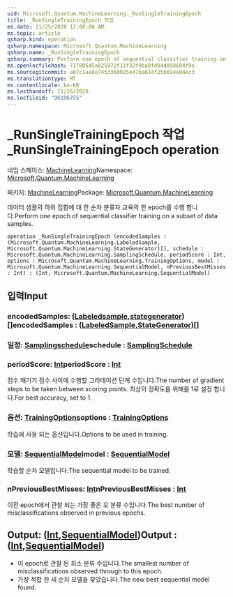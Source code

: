 ```yaml
---
uid: Microsoft.Quantum.MachineLearning._RunSingleTrainingEpoch
title: _RunSingleTrainingEpoch 작업
ms.date: 11/25/2020 12:00:00 AM
ms.topic: article
qsharp.kind: operation
qsharp.namespace: Microsoft.Quantum.MachineLearning
qsharp.name: _RunSingleTrainingEpoch
qsharp.summary: Perform one epoch of sequential classifier training on a subset of data samples.
ms.openlocfilehash: 71780645a025972f11f32f8ba8fd94d098604f9e
ms.sourcegitcommit: a87c1aa8e7453360025e47ba614f25b02ea84ec3
ms.translationtype: MT
ms.contentlocale: ko-KR
ms.lasthandoff: 11/26/2020
ms.locfileid: "96196755"
---
```

# <a name="_runsingletrainingepoch-operation"></a><span data-ttu-id="bef33-102">_RunSingleTrainingEpoch 작업</span><span class="sxs-lookup"><span data-stu-id="bef33-102">_RunSingleTrainingEpoch operation</span></span>

<span data-ttu-id="bef33-103">네임 스페이스: [MachineLearning](xref:Microsoft.Quantum.MachineLearning)</span><span class="sxs-lookup"><span data-stu-id="bef33-103">Namespace: [Microsoft.Quantum.MachineLearning](xref:Microsoft.Quantum.MachineLearning)</span></span>

<span data-ttu-id="bef33-104">패키지: [MachineLearning](https://nuget.org/packages/Microsoft.Quantum.MachineLearning)</span><span class="sxs-lookup"><span data-stu-id="bef33-104">Package: [Microsoft.Quantum.MachineLearning](https://nuget.org/packages/Microsoft.Quantum.MachineLearning)</span></span>


<span data-ttu-id="bef33-105">데이터 샘플의 하위 집합에 대 한 순차 분류자 교육의 한 epoch를 수행 합니다.</span><span class="sxs-lookup"><span data-stu-id="bef33-105">Perform one epoch of sequential classifier training on a subset of data samples.</span></span>

```qsharp
operation _RunSingleTrainingEpoch (encodedSamples : (Microsoft.Quantum.MachineLearning.LabeledSample, Microsoft.Quantum.MachineLearning.StateGenerator)[], schedule : Microsoft.Quantum.MachineLearning.SamplingSchedule, periodScore : Int, options : Microsoft.Quantum.MachineLearning.TrainingOptions, model : Microsoft.Quantum.MachineLearning.SequentialModel, nPreviousBestMisses : Int) : (Int, Microsoft.Quantum.MachineLearning.SequentialModel)
```


## <a name="input"></a><span data-ttu-id="bef33-106">입력</span><span class="sxs-lookup"><span data-stu-id="bef33-106">Input</span></span>

### <a name="encodedsamples--labeledsamplestategenerator"></a><span data-ttu-id="bef33-107">encodedSamples: ([Labeledsample](xref:Microsoft.Quantum.MachineLearning.LabeledSample),[stategenerator](xref:Microsoft.Quantum.MachineLearning.StateGenerator)) []</span><span class="sxs-lookup"><span data-stu-id="bef33-107">encodedSamples : ([LabeledSample](xref:Microsoft.Quantum.MachineLearning.LabeledSample),[StateGenerator](xref:Microsoft.Quantum.MachineLearning.StateGenerator))[]</span></span>




### <a name="schedule--samplingschedule"></a><span data-ttu-id="bef33-108">일정: [Samplingschedule](xref:Microsoft.Quantum.MachineLearning.SamplingSchedule)</span><span class="sxs-lookup"><span data-stu-id="bef33-108">schedule : [SamplingSchedule](xref:Microsoft.Quantum.MachineLearning.SamplingSchedule)</span></span>




### <a name="periodscore--int"></a><span data-ttu-id="bef33-109">periodScore: [Int](xref:microsoft.quantum.lang-ref.int)</span><span class="sxs-lookup"><span data-stu-id="bef33-109">periodScore : [Int](xref:microsoft.quantum.lang-ref.int)</span></span>

<span data-ttu-id="bef33-110">점수 매기기 점수 사이에 수행할 그라데이션 단계 수입니다.</span><span class="sxs-lookup"><span data-stu-id="bef33-110">The number of gradient steps to be taken between scoring points.</span></span>
<span data-ttu-id="bef33-111">최상의 정확도를 위해를 1로 설정 합니다.</span><span class="sxs-lookup"><span data-stu-id="bef33-111">For best accuracy, set to 1.</span></span>


### <a name="options--trainingoptions"></a><span data-ttu-id="bef33-112">옵션: [TrainingOptions](xref:Microsoft.Quantum.MachineLearning.TrainingOptions)</span><span class="sxs-lookup"><span data-stu-id="bef33-112">options : [TrainingOptions](xref:Microsoft.Quantum.MachineLearning.TrainingOptions)</span></span>

<span data-ttu-id="bef33-113">학습에 사용 되는 옵션입니다.</span><span class="sxs-lookup"><span data-stu-id="bef33-113">Options to be used in training.</span></span>


### <a name="model--sequentialmodel"></a><span data-ttu-id="bef33-114">모델: [SequentialModel](xref:Microsoft.Quantum.MachineLearning.SequentialModel)</span><span class="sxs-lookup"><span data-stu-id="bef33-114">model : [SequentialModel](xref:Microsoft.Quantum.MachineLearning.SequentialModel)</span></span>

<span data-ttu-id="bef33-115">학습할 순차 모델입니다.</span><span class="sxs-lookup"><span data-stu-id="bef33-115">The sequential model to be trained.</span></span>


### <a name="npreviousbestmisses--int"></a><span data-ttu-id="bef33-116">nPreviousBestMisses: [Int](xref:microsoft.quantum.lang-ref.int)</span><span class="sxs-lookup"><span data-stu-id="bef33-116">nPreviousBestMisses : [Int](xref:microsoft.quantum.lang-ref.int)</span></span>

<span data-ttu-id="bef33-117">이전 epoch에서 관찰 되는 가장 좋은 오 분류 수입니다.</span><span class="sxs-lookup"><span data-stu-id="bef33-117">The best number of misclassifications observed in previous epochs.</span></span>



## <a name="output--intsequentialmodel"></a><span data-ttu-id="bef33-118">Output: ([Int](xref:microsoft.quantum.lang-ref.int),[SequentialModel](xref:Microsoft.Quantum.MachineLearning.SequentialModel))</span><span class="sxs-lookup"><span data-stu-id="bef33-118">Output : ([Int](xref:microsoft.quantum.lang-ref.int),[SequentialModel](xref:Microsoft.Quantum.MachineLearning.SequentialModel))</span></span>

- <span data-ttu-id="bef33-119">이 epoch로 관찰 된 최소 분류 수입니다.</span><span class="sxs-lookup"><span data-stu-id="bef33-119">The smallest number of misclassifications observed through to this epoch.</span></span>
- <span data-ttu-id="bef33-120">가장 적합 한 새 순차 모델을 찾았습니다.</span><span class="sxs-lookup"><span data-stu-id="bef33-120">The new best sequential model found.</span></span>